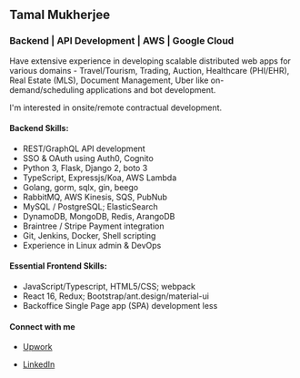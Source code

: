 ## Tamal Mukherjee

### Backend | API Development | AWS | Google Cloud
 Have extensive experience in developing scalable distributed web apps for various domains - Travel/Tourism, Trading, Auction, Healthcare (PHI/EHR), Real Estate (MLS), Document Management, Uber like on-demand/scheduling applications and bot development.

 I'm interested in onsite/remote contractual development.

#### Backend Skills:
- REST/GraphQL API development
- SSO & OAuth using Auth0, Cognito
- Python 3, Flask, Django 2, boto 3
- TypeScript, Expressjs/Koa, AWS Lambda
- Golang, gorm, sqlx, gin, beego
- RabbitMQ, AWS Kinesis, SQS, PubNub
- MySQL / PostgreSQL; ElasticSearch
- DynamoDB, MongoDB, Redis, ArangoDB
- Braintree / Stripe Payment integration
- Git, Jenkins, Docker, Shell scripting
- Experience in Linux admin & DevOps

#### Essential Frontend Skills:
- JavaScript/Typescript, HTML5/CSS; webpack
- React 16, Redux; Bootstrap/ant.design/material-ui
- Backoffice Single Page app (SPA) development less

#### Connect with me 

* [Upwork](https://www.upwork.com/o/profiles/users/_~012e8b9b5c742cba32/)

* [LinkedIn](https://www.linkedin.com/in/tamalm/)
